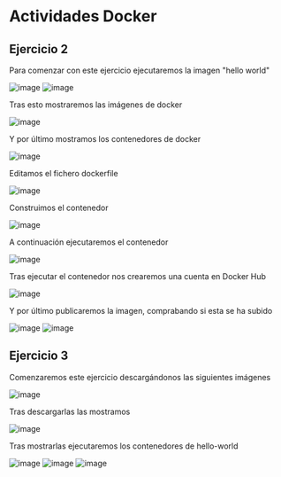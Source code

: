 # Actividades Docker

## Ejercicio 2

Para comenzar con este ejercicio ejecutaremos la imagen "hello world"

![image](https://github.com/user-attachments/assets/3776fda0-a5a6-45ea-9b29-d71acd2e8e45)
![image](https://github.com/user-attachments/assets/95d0ecba-2b7c-4ca5-8015-e8ae1f9b9f91)

Tras esto mostraremos las imágenes de docker

![image](https://github.com/user-attachments/assets/f4dfcb36-b66a-4228-abb6-8d27b21796b8)

Y por último mostramos los contenedores de docker

![image](https://github.com/user-attachments/assets/87837d85-7088-4806-a498-9cfbee508d0c)

Editamos el fichero dockerfile

![image](https://github.com/user-attachments/assets/3c0b9e1f-4f7a-44f7-9bb6-5758ea9913ed)

Construimos el contenedor 

![image](https://github.com/user-attachments/assets/5ab31c33-a433-4c78-b5f0-339476b663d2)

A continuación ejecutaremos el contenedor

![image](https://github.com/user-attachments/assets/076153b1-5379-46ba-8a89-bc466444798b)

Tras ejecutar el contenedor nos crearemos una cuenta en Docker Hub

![image](https://github.com/user-attachments/assets/6076f82f-b968-4798-9791-8eac559b6032)

Y por último publicaremos la imagen, comprabando si esta se ha subido

![image](https://github.com/user-attachments/assets/abc7220d-0906-4149-a352-a46f91f650ec)
![image](https://github.com/user-attachments/assets/68b8e25b-8fae-4b75-a56a-3040bf168e54)

## Ejercicio 3

Comenzaremos este ejercicio descargándonos las siguientes imágenes

![image](https://github.com/user-attachments/assets/a4ffa7cf-8617-46e5-bad3-15eebc007dd0)

Tras descargarlas las mostramos

![image](https://github.com/user-attachments/assets/eba28d9c-f967-45d2-85df-4c02523bdddf)

Tras mostrarlas ejecutaremos los contenedores de hello-world

![image](https://github.com/user-attachments/assets/1742e115-404b-431e-a825-b3e89b9f92f3)
![image](https://github.com/user-attachments/assets/da199e56-ce2d-444a-a2be-3f98b5cc9a94)
![image](https://github.com/user-attachments/assets/28812a08-2536-4d0d-a43f-6f24431ae2ec)












